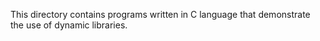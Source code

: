This directory contains programs written in C language that demonstrate the use of dynamic libraries.
